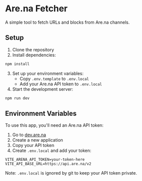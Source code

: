 # Are.na Fetcher

A simple tool to fetch URLs and blocks from Are.na channels.

## Setup

1. Clone the repository
2. Install dependencies:
```bash
npm install
```
3. Set up your environment variables:
   - Copy `.env.template` to `.env.local`
   - Add your Are.na API token to `.env.local`
4. Start the development server:
```bash
npm run dev
```

## Environment Variables

To use this app, you'll need an Are.na API token:
1. Go to [dev.are.na](https://dev.are.na)
2. Create a new application
3. Copy your API token
4. Create `.env.local` and add your token:
```env
VITE_ARENA_API_TOKEN=your-token-here
VITE_API_BASE_URL=https://api.are.na/v2
```

Note: `.env.local` is ignored by git to keep your API token private.
